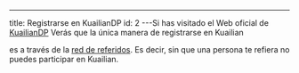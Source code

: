 ---

title: Registrarse en KuailianDP
id: 2
---Si has visitado el Web oficial de [KuailianDP](https://kuailiandp.com/) Verás que la única manera de registrarse en Kuailian

es a través de la [red de referidos](https://kuailiandp.com/). Es decir, sin que una persona te refiera no puedes participar en Kuailian.
